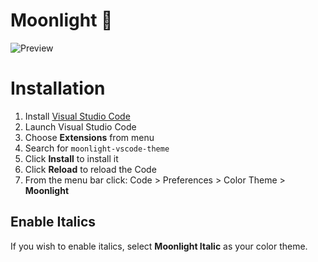 # Moonlight 🌌

![Preview](https://github.com/sdras/night-owl-vscode-theme/raw/master/preview.png)

# Installation

1.  Install [Visual Studio Code](https://code.visualstudio.com/)
2.  Launch Visual Studio Code
3.  Choose **Extensions** from menu
4.  Search for `moonlight-vscode-theme`
5.  Click **Install** to install it
6.  Click **Reload** to reload the Code
7.  From the menu bar click: Code > Preferences > Color Theme > **Moonlight**

## Enable Italics

If you wish to enable italics, select **Moonlight Italic** as your color theme.
